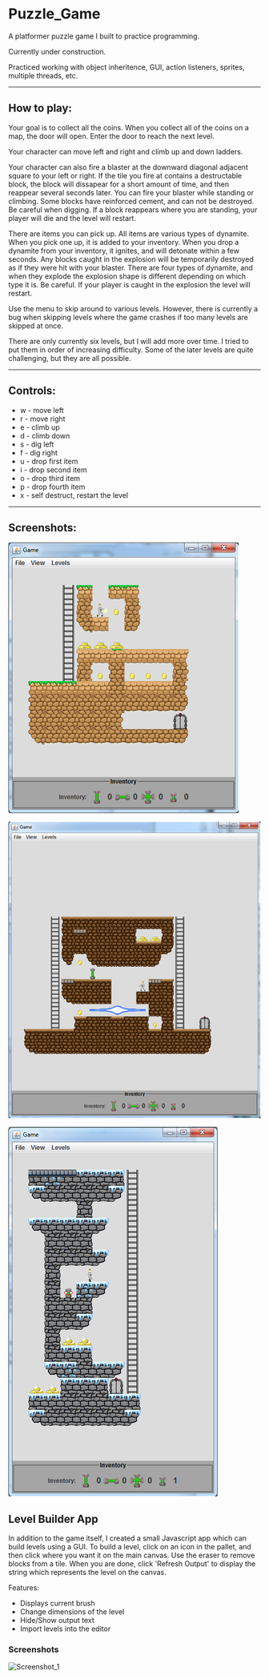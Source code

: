 # Puzzle_Game

A platformer puzzle game I built to practice programming.

Currently under construction.

Practiced working with object inheritence, GUI, action listeners, sprites, multiple threads, etc.

--------------------------------------------------

## How to play:

Your goal is to collect all the coins.  When you collect all of the coins on a map, the door will open.  Enter the door to reach the next level.

Your character can move left and right and climb up and down ladders.  

Your character can also fire a blaster at the downward diagonal adjacent square to your left or right. If the tile you fire at contains a destructable block, the block will dissapear for a short amount of time, and then reappear several seconds later.  You can fire your blaster while standing or climbing.  Some blocks have reinforced cement, and can not be destroyed.  Be careful when digging.  If a block reappears where you are standing, your player will die and the level will restart.

There are items you can pick up. All items are various types of dynamite.  When you pick one up, it is added to your inventory.  When you drop a dynamite from your inventory, it ignites, and will detonate within a few seconds.  Any blocks caught in the explosion will be temporarily destroyed as if they were hit with your blaster.  There are four types of dynamite, and when they explode the explosion shape is different depending on which type it is.  Be careful.  If your player is caught in the explosion the level will restart.

Use the menu to skip around to various levels.  However, there is currently a bug when skipping levels where the game crashes if too many levels are skipped at once.  

There are only currently six levels, but I will add more over time.  I tried to put them in order of increasing difficulty.  Some of the later levels are quite challenging, but they are all possible.

---------------------------------------------------

## Controls:

* w - move left
* r - move right
* e - climb up
* d - climb down
* s - dig left
* f - dig right
* u - drop first item
* i - drop second item
* o - drop third item
* p - drop fourth item
* x - self destruct, restart the level

--------------------------------------------------

## Screenshots:

![Screenshot_1](/screenshots/game_screenshot_1.png)

![Screenshot_2](/screenshots/game_screenshot_2.png)

![Screenshot_3](/screenshots/game_screenshot_3.png)

## Level Builder App

In addition to the game itself, I created a small Javascript app which can build levels using a GUI.  To build a level, click on an icon in the pallet, and then click where you want it on the main canvas.  Use the eraser to remove blocks from a tile. When you are done, click 'Refresh Output' to display the string which represents the level on the canvas.

Features:

* Displays current brush
* Change dimensions of the level
* Hide/Show output text
* Import levels into the editor

### Screenshots

![Screenshot_1](/build_level_app/screenshots/game_screenshot_1.png)